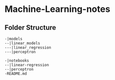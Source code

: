 # Machine-Learning-notes

## Folder Structure
```
-|models
--|linear_models
---|linear_regression
---|perceptron

-|notebooks
--|linear-regression
--|perceptron
-README.md
```
